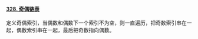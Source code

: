 #### [328. 奇偶链表](https://leetcode.cn/problems/odd-even-linked-list/)

定义奇偶索引，当偶数和偶数下一个索引不为空，则一直遍历，把奇数索引串在一起，偶数索引串在一起，最后把奇数指向偶数。
